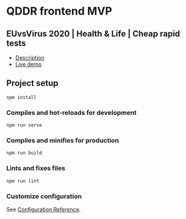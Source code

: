 # QDDR frontend MVP

## EUvsVirus 2020 | Health & Life | Cheap rapid tests  

- [Description](https://devpost.com/software/quick-digital-diagnostic-response-qddr)
- [Live demo](http://qddr.dfj.hu) 

## Project setup
```
npm install
```

### Compiles and hot-reloads for development
```
npm run serve
```

### Compiles and minifies for production
```
npm run build
```

### Lints and fixes files
```
npm run lint
```

### Customize configuration
See [Configuration Reference](https://cli.vuejs.org/config/).
